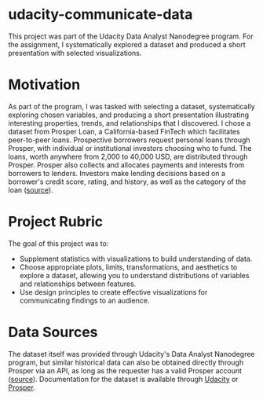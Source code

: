# udacity-communicate-data
This project was part of the Udacity Data Analyst Nanodegree program. For the assignment, I systematically explored a dataset and produced a short presentation with selected visualizations.

# Motivation
 As part of the program, I was tasked with selecting a dataset, systematically exploring chosen variables, and producing a short presentation illustrating interesting properties, trends, and relationships that I discovered. I chose a dataset from Prosper Loan, a California-based FinTech which facilitates peer-to-peer loans. Prospective borrowers request personal loans through Prosper, with individual or institutional investors choosing who to fund. The loans, worth anywhere from 2,000 to 40,000 USD, are distributed through Prosper. Prosper also collects and allocates payments and interests from borrowers to lenders. Investors make lending decisions based on a borrower's credit score, rating, and history, as well as the category of the loan ([source](https://en.wikipedia.org/wiki/Prosper_Marketplace)).

# Project Rubric
The goal of this project was to:

+ Supplement statistics with visualizations to build understanding of data.
+ Choose appropriate plots, limits, transformations, and aesthetics to explore a dataset, allowing you to understand distributions of variables and relationships between features.
+ Use design principles to create effective visualizations for communicating findings to an audience.

# Data Sources
The dataset itself was provided through Udacity's Data Analyst Nanodegree program, but similar historical data can also be obtained directly through Prosper via an API, as long as the requester has a valid Prosper account ([source](https://prosper.zendesk.com/hc/en-us/articles/210013083-Where-can-I-download-Prosper-loan-data-)). Documentation for the dataset is available through [Udacity](https://docs.google.com/spreadsheets/d/1gDyi_L4UvIrLTEC6Wri5nbaMmkGmLQBk-Yx3z0XDEtI/edit#gid=0) or [Prosper](https://www.prosper.com/Downloads/Services/Documentation/ProsperDataExport_Details.html).
